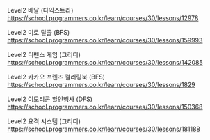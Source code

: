 Level2 배달 (다익스트라)  
https://school.programmers.co.kr/learn/courses/30/lessons/12978

Level2 미로 탈출 (BFS)  
https://school.programmers.co.kr/learn/courses/30/lessons/159993

Level2 디펜스 게임 (그리디)  
https://school.programmers.co.kr/learn/courses/30/lessons/142085

Level2 카카오 프렌즈 컬러링북 (BFS) 
https://school.programmers.co.kr/learn/courses/30/lessons/1829

Level2 이모티콘 할인행사 (DFS)
https://school.programmers.co.kr/learn/courses/30/lessons/150368

Level2 요격 시스템 (그리디)
https://school.programmers.co.kr/learn/courses/30/lessons/181188